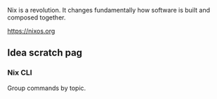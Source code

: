 Nix is a revolution. It changes fundamentally how software is built and
composed together.

https://nixos.org


## Idea scratch pag

### Nix CLI

Group commands by topic.
